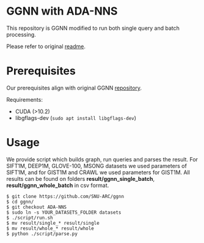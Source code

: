 # GGNN with ADA-NNS
This repository is GGNN modified to run both single query and batch processing.

Please refer to original [readme](https://github.com/SNU-ARC/ggnn/blob/release_0.5/README.md).

# Prerequisites
Our prerequisites align with original GGNN [repository](https://github.com/SNU-ARC/ggnn). 

Requirements:
* CUDA (>10.2)
* libgflags-dev (`sudo apt install libgflags-dev`)

# Usage
We provide script which builds graph, run queries and parses the result. For SIFT1M, DEEP1M, GLOVE-100, MSONG datasets we used parameters of SIFT1M, and for GIST1M and CRAWL we used parameters for GIST1M. All results can be found on folders **result/ggnn_single_batch**, **result/ggnn_whole_batch** in csv format.

```shell
$ git clone https://github.com/SNU-ARC/ggnn
$ cd ggnn/
$ git checkout ADA-NNS
$ sudo ln -s YOUR_DATASETS_FOLDER datasets
$ ./script/run.sh
$ mv result/single_* result/single
$ mv result/whole_* result/whole
$ python ./script/parse.py
```
